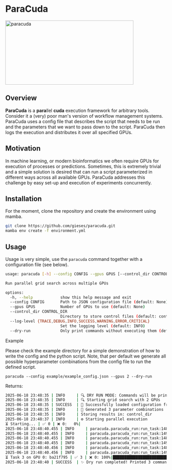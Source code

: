 # ParaCuda

<img src="assets/paracuda.png" width="400" height="200" alt="paracuda">

## Overview

**ParaCuda** is a **para**llel **cuda** execution framework for arbitrary tools. Consider it a (very) poor man's version of workflow
management systems. ParaCuda uses a config file that describes the script that needs to be run and the parameters
that we want to pass down to the script. ParaCuda then logs the execution and distributes it over all specified GPUs.

## Motivation

In machine learning, or modern bioinformatics we often require GPUs for execution of processes or predictions. Sometimes,
this is extremely trivial and a simple solution is desired that can run a script parameterized in different ways across
all available GPUs. ParaCuda addresses this challenge by easy set-up and execution of experiments concurrently.

## Installation

For the moment, clone the repository and create the environment using mamba.

```bash
git clone https://github.com/gieses/paracuda.git
mamba env create -f environment.yml
```


## Usage

Usage is very simple, use the `paracuda` command together with a configuration file (see below).

```bash
usage: paracuda [-h] --config CONFIG --gpus GPUS [--control_dir CONTROL_DIR] [--log-level {TRACE,DEBUG,INFO,SUCCESS,WARNING,ERROR,CRITICAL}] [--dry-run]

Run parallel grid search across multiple GPUs

options:
  -h, --help            show this help message and exit
  --config CONFIG       Path to JSON configuration file (default: None)
  --gpus GPUS           Number of GPUs to use (default: None)
  --control_dir CONTROL_DIR
                        Directory to store control files (default: control_dir)
  --log-level {TRACE,DEBUG,INFO,SUCCESS,WARNING,ERROR,CRITICAL}
                        Set the logging level (default: INFO)
  --dry-run             Only print commands without executing them (default: False)

```

Example

Please check the example directory for a simple demonstration of how to write the config and the python script. Note, 
that per default we generate all possible hyperparameter combinations from the config file to run the defined script.

```
paracuda --config example/example_config.json --gpus 2 --dry-run
```

Returns:

```bash
2025-06-18 23:48:35 | INFO     | 🔍 DRY RUN MODE: Commands will be printed but not executed
2025-06-18 23:48:35 | INFO     | 🔍 Starting grid search with 2 GPUs
2025-06-18 23:48:35 | SUCCESS  | 📂 Successfully loaded configuration from example/example_config.json
2025-06-18 23:48:35 | INFO     | 🧮 Generated 3 parameter combinations
2025-06-18 23:48:35 | INFO     | Storing results in: control_dir
2025-06-18 23:48:37 | INFO     | ⚙️ Starting parallel execution                                                                                                                                             
⏳ Starting... | ✅ 0 | ❌ 0:   0%|                                                                                                                                                          | 0/3 [00:02<?]
2025-06-18 23:48:40.455 | INFO     | paracuda.paracuda_run:run_task:148 - 🔍 [DRY RUN] Task 1 on GPU 0: c5b39f71
2025-06-18 23:48:40.455 | INFO     | paracuda.paracuda_run:run_task:149 - 📝 Command: CUDA_VISIBLE_DEVICES=0 python example/example_script.py --number 1 > control_dir/c5b39f7159270a92961b45aaf8ea44fa.log 2>&1
2025-06-18 23:48:40.455 | INFO     | paracuda.paracuda_run:run_task:148 - 🔍 [DRY RUN] Task 2 on GPU 1: e360de0c
2025-06-18 23:48:40.455 | INFO     | paracuda.paracuda_run:run_task:149 - 📝 Command: CUDA_VISIBLE_DEVICES=1 python example/example_script.py --number 2 > control_dir/e360de0cffb59c8b5711943068cee5e2.log 2>&1
2025-06-18 23:48:40.456 | INFO     | paracuda.paracuda_run:run_task:148 - 🔍 [DRY RUN] Task 3 on GPU 0: ba21f795
2025-06-18 23:48:40.456 | INFO     | paracuda.paracuda_run:run_task:149 - 📝 Command: CUDA_VISIBLE_DEVICES=0 python example/example_script.py --number 3 > control_dir/ba21f7957fd020b1c4473607144bf4ac.log 2>&1
⏳ Task 3 on GPU 0: ba21f795 | ✅ 3 | ❌ 0: 100%|████████████████████████████████████████████████████████████████████████████████████████████████████████████████████████████████████████| 3/3 [00:02<00:00]
2025-06-18 23:48:40 | SUCCESS  | ✨ Dry run completed! Printed 3 commands

```
